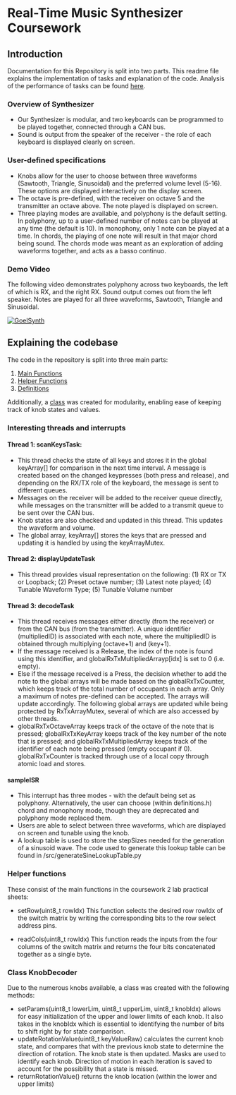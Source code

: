 # Real-Time Music Synthesizer Coursework

## Introduction
Documentation for this Repository is split into two parts. This readme file explains the implementation of tasks and explanation of the code. Analysis of the performance of tasks can be found [here](Analysis.md). 

### Overview of Synthesizer <a name="link1"></a>
- Our Synthesizer is modular, and two keyboards can be programmed to be played together, connected through a CAN bus. 
- Sound is output from the speaker of the receiver - the role of each keyboard is displayed clearly on screen. 


### User-defined specifications
- Knobs allow for the user to choose between three waveforms (Sawtooth, Triangle, Sinusoidal) and the preferred volume level (5-16). These options are displayed interactively on the display screen. 
- The octave is pre-defined, with the receiver on octave 5 and the transmitter an octave above. The note played is displayed on screen. 
- Three playing modes are available, and polyphony is the default setting. In polyphony, up to a user-defined number of notes can be played at any time (the default is 10). In monophony, only 1 note can be played at a time. In chords, the playing of one note will result in that major chord being sound. The chords mode was meant as an exploration of adding waveforms together, and acts as a basso continuo. 

### Demo Video
The following video demonstrates polyphony across two keyboards, the left of which is RX, and the right RX. Sound output comes out from the left speaker. Notes are played for all three waveforms, Sawtooth, Triangle and Sinusoidal. 

[![GoelSynth](https://img.youtube.com/vi/0E2B9Qj-xCs/0.jpg)](https://youtu.be/0E2B9Qj-xCs "GoelSynth Demo")


## Explaining the codebase
The code in the repository is split into three main parts:
1. [Main Functions](#main)
2. [Helper Functions](#helper)
3. [Definitions](#defs)

Additionally, a [class](#class-knobdecoder) was created for modularity, enabling ease of keeping track of knob states and values.

### Interesting threads and interrupts <a name="main"></a>

#### Thread 1: scanKeysTask: 
- This thread checks the state of all keys and stores it in the global keyArray[] for comparison in the next time interval. A message is created based on the changed keypresses (both press and release), and depending on the RX/TX role of the keyboard, the message is sent to different queues. 
- Messages on the receiver will be added to the receiver queue directly, while messages on the transmitter will be added to a transmit queue to be sent over the CAN bus.
- Knob states are also checked and updated in this thread. This updates the waveform and volume. 
- The global array, keyArray[] stores the keys that are pressed and updating it is handled by using the keyArrayMutex.

#### Thread 2: displayUpdateTask
- This thread provides visual representation on the following: (1) RX or TX or Loopback; (2) Preset octave number; (3) Latest note played; (4) Tunable Waveform Type; (5) Tunable Volume number

#### Thread 3: decodeTask
- This thread receives messages either directly (from the receiver) or from the CAN bus (from the transmitter). A unique identifier (multipliedID) is associated with each note, where the multipliedID is obtained through multiplying (octave+1) and (key+1). 
- If the message received is a Release, the index of the note is found using this identifier, and globalRxTxMultipliedArrayp[idx] is set to 0 (i.e. empty). 
- Else if the message received is a Press, the decision whether to add the note to the global arrays will be made based on the globalRxTxCounter, which keeps track of the total number of occupants in each array. Only a maximum of notes pre-defined can be accepted. The arrays will update accordingly. The following global arrays are updated while being protected by RxTxArrayMutex, several of which are also accessed by other threads. 
- globalRxTxOctaveArray keeps track of the octave of the note that is pressed; globalRxTxKeyArray keeps track of the key number of the note that is pressed; and globalRxTxMultipliedArray keeps track of the identifier of each note being pressed (empty occupant if 0). globalRxTxCounter is tracked through use of a local copy through atomic load and stores. 


#### sampleISR
- This interrupt has three modes - with the default being set as polyphony. Alternatively, the user can choose (within definitions.h) chord and monophony mode, though they are deprecated and polyphony mode replaced them. 
- Users are able to select between three waveforms, which are displayed on screen and tunable using the knob.
- A lookup table is used to store the stepSizes needed for the generation of a sinusoid wave. The code used to generate this lookup table can be found in /src/generateSineLookupTable.py 

### Helper functions <a name="helper"></a>

These consist of the main functions in the coursework 2 lab practical sheets: 

- setRow(uint8_t rowIdx)
This function selects the desired row rowIdx of the switch matrix by writing the corresponding bits to the row select address pins.

- readCols(uint8_t rowIdx)
This function reads the inputs from the four columns of the switch matrix and returns the four bits concatenated together as a single byte.


### Class KnobDecoder

Due to the numerous knobs available, a class was created with the following methods:
- setParams(uint8_t lowerLim, uint8_t upperLim, uint8_t knobIdx) allows for easy initialization of the upper and lower limits of each knob. It also takes in the knobIdx which is essential to identifying the number of bits to shift right by for state comparison.
- updateRotationValue(uint8_t keyValueRaw) calculates the current knob state, and compares that with the previous knob state to determine the direction of rotation. The knob state is then updated. Masks are used to identify each knob. Direction of motion in each iteration is saved to account for the possibility that a state is missed. 
- returnRotationValue() returns the knob location (within the lower and upper limits)